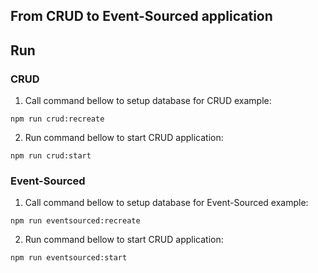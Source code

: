 ## From CRUD to Event-Sourced application

## Run

### CRUD

1. Call command bellow to setup database for CRUD example:

```shell
npm run crud:recreate
```

2. Run command bellow to start CRUD application:

```shell
npm run crud:start
```

### Event-Sourced

1. Call command bellow to setup database for Event-Sourced example:

```shell
npm run eventsourced:recreate
```

2. Run command bellow to start CRUD application:

```shell
npm run eventsourced:start
```
